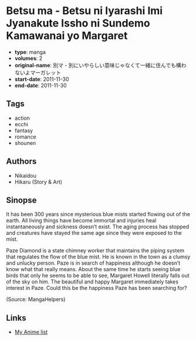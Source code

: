 # Betsu ma - Betsu ni Iyarashi Imi Jyanakute Issho ni Sundemo Kamawanai yo Margaret

-   **type**: manga
-   **volumes**: 2
-   **original-name**: 別マ - 別にいやらしい意味じゃなくて一緒に住んでも構わないよマーガレット
-   **start-date**: 2011-11-30
-   **end-date**: 2011-11-30

## Tags

-   action
-   ecchi
-   fantasy
-   romance
-   shounen

## Authors

-   Nikaidou
-   Hikaru (Story & Art)

## Sinopse

It has been 300 years since mysterious blue mists started flowing out of the earth. All living things have become immortal and injuries heal instantaneously and sickness doesn’t exist. The aging process has stopped and creatures have stayed the same age since they were exposed to the mist.

Paze Diamond is a state chimney worker that maintains the piping system that regulates the flow of the blue mist. He is known in the town as a clumsy and unlucky person. Paze is in search of happiness although he doesn’t know what that really means. About the same time he starts seeing blue birds that only he seems to be able to see, Margaret Howell literally falls out of the sky on him. The beautiful and happy Margaret immediately takes interest in Paze. Could this be the happiness Paze has been searching for?

(Source: MangaHelpers)

## Links

-   [My Anime list](https://myanimelist.net/manga/35651/Betsu_ma_-_Betsu_ni_Iyarashi_Imi_Jyanakute_Issho_ni_Sundemo_Kamawanai_yo_Margaret)
